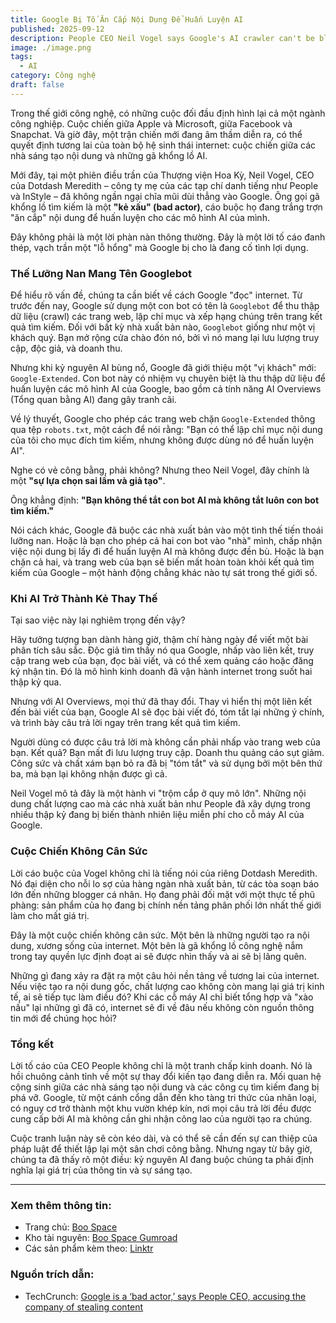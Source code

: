 ```yaml
---
title: Google Bị Tố Ăn Cắp Nội Dung Để Huấn Luyện AI
published: 2025-09-12
description: People CEO Neil Vogel says Google's AI crawler can't be blocked because it would block the web crawler too. This lets the search giant steal its content for AI.
image: ./image.png
tags:
  - AI
category: Công nghệ
draft: false
---
```


Trong thế giới công nghệ, có những cuộc đối đầu định hình lại cả một ngành công nghiệp. Cuộc chiến giữa Apple và Microsoft, giữa Facebook và Snapchat. Và giờ đây, một trận chiến mới đang âm thầm diễn ra, có thể quyết định tương lai của toàn bộ hệ sinh thái internet: cuộc chiến giữa các nhà sáng tạo nội dung và những gã khổng lồ AI.

Mới đây, tại một phiên điều trần của Thượng viện Hoa Kỳ, Neil Vogel, CEO của Dotdash Meredith – công ty mẹ của các tạp chí danh tiếng như People và InStyle – đã không ngần ngại chĩa mũi dùi thẳng vào Google. Ông gọi gã khổng lồ tìm kiếm là một **"kẻ xấu" (bad actor)**, cáo buộc họ đang trắng trợn "ăn cắp" nội dung để huấn luyện cho các mô hình AI của mình.

Đây không phải là một lời phàn nàn thông thường. Đây là một lời tố cáo đanh thép, vạch trần một "lỗ hổng" mà Google bị cho là đang cố tình lợi dụng.

### Thế Lưỡng Nan Mang Tên Googlebot

Để hiểu rõ vấn đề, chúng ta cần biết về cách Google "đọc" internet. Từ trước đến nay, Google sử dụng một con bot có tên là `Googlebot` để thu thập dữ liệu (crawl) các trang web, lập chỉ mục và xếp hạng chúng trên trang kết quả tìm kiếm. Đối với bất kỳ nhà xuất bản nào, `Googlebot` giống như một vị khách quý. Bạn mở rộng cửa chào đón nó, bởi vì nó mang lại lưu lượng truy cập, độc giả, và doanh thu.

Nhưng khi kỷ nguyên AI bùng nổ, Google đã giới thiệu một "vị khách" mới: `Google-Extended`. Con bot này có nhiệm vụ chuyên biệt là thu thập dữ liệu để huấn luyện các mô hình AI của Google, bao gồm cả tính năng AI Overviews (Tổng quan bằng AI) đang gây tranh cãi.

Về lý thuyết, Google cho phép các trang web chặn `Google-Extended` thông qua tệp `robots.txt`, một cách để nói rằng: "Bạn có thể lập chỉ mục nội dung của tôi cho mục đích tìm kiếm, nhưng không được dùng nó để huấn luyện AI".

Nghe có vẻ công bằng, phải không? Nhưng theo Neil Vogel, đây chính là một **"sự lựa chọn sai lầm và giả tạo"**.

Ông khẳng định: **"Bạn không thể tắt con bot AI mà không tắt luôn con bot tìm kiếm."**

Nói cách khác, Google đã buộc các nhà xuất bản vào một tình thế tiến thoái lưỡng nan. Hoặc là bạn cho phép cả hai con bot vào "nhà" mình, chấp nhận việc nội dung bị lấy đi để huấn luyện AI mà không được đền bù. Hoặc là bạn chặn cả hai, và trang web của bạn sẽ biến mất hoàn toàn khỏi kết quả tìm kiếm của Google – một hành động chẳng khác nào tự sát trong thế giới số.

### Khi AI Trở Thành Kẻ Thay Thế

Tại sao việc này lại nghiêm trọng đến vậy?

Hãy tưởng tượng bạn dành hàng giờ, thậm chí hàng ngày để viết một bài phân tích sâu sắc. Độc giả tìm thấy nó qua Google, nhấp vào liên kết, truy cập trang web của bạn, đọc bài viết, và có thể xem quảng cáo hoặc đăng ký nhận tin. Đó là mô hình kinh doanh đã vận hành internet trong suốt hai thập kỷ qua.

Nhưng với AI Overviews, mọi thứ đã thay đổi. Thay vì hiển thị một liên kết đến bài viết của bạn, Google AI sẽ đọc bài viết đó, tóm tắt lại những ý chính, và trình bày câu trả lời ngay trên trang kết quả tìm kiếm.

Người dùng có được câu trả lời mà không cần phải nhấp vào trang web của bạn. Kết quả? Bạn mất đi lưu lượng truy cập. Doanh thu quảng cáo sụt giảm. Công sức và chất xám bạn bỏ ra đã bị "tóm tắt" và sử dụng bởi một bên thứ ba, mà bạn lại không nhận được gì cả.

Neil Vogel mô tả đây là một hành vi "trộm cắp ở quy mô lớn". Những nội dung chất lượng cao mà các nhà xuất bản như People đã xây dựng trong nhiều thập kỷ đang bị biến thành nhiên liệu miễn phí cho cỗ máy AI của Google.

### Cuộc Chiến Không Cân Sức

Lời cáo buộc của Vogel không chỉ là tiếng nói của riêng Dotdash Meredith. Nó đại diện cho nỗi lo sợ của hàng ngàn nhà xuất bản, từ các tòa soạn báo lớn đến những blogger cá nhân. Họ đang phải đối mặt với một thực tế phũ phàng: sản phẩm của họ đang bị chính nền tảng phân phối lớn nhất thế giới làm cho mất giá trị.

Đây là một cuộc chiến không cân sức. Một bên là những người tạo ra nội dung, xương sống của internet. Một bên là gã khổng lồ công nghệ nắm trong tay quyền lực định đoạt ai sẽ được nhìn thấy và ai sẽ bị lãng quên.

Những gì đang xảy ra đặt ra một câu hỏi nền tảng về tương lai của internet. Nếu việc tạo ra nội dung gốc, chất lượng cao không còn mang lại giá trị kinh tế, ai sẽ tiếp tục làm điều đó? Khi các cỗ máy AI chỉ biết tổng hợp và "xào nấu" lại những gì đã có, internet sẽ đi về đâu nếu không còn nguồn thông tin mới để chúng học hỏi?

### Tổng kết

Lời tố cáo của CEO People không chỉ là một tranh chấp kinh doanh. Nó là hồi chuông cảnh tỉnh về một sự thay đổi kiến tạo đang diễn ra. Mối quan hệ cộng sinh giữa các nhà sáng tạo nội dung và các công cụ tìm kiếm đang bị phá vỡ. Google, từ một cánh cổng dẫn đến kho tàng tri thức của nhân loại, có nguy cơ trở thành một khu vườn khép kín, nơi mọi câu trả lời đều được cung cấp bởi AI mà không cần ghi nhận công lao của người tạo ra chúng.

Cuộc tranh luận này sẽ còn kéo dài, và có thể sẽ cần đến sự can thiệp của pháp luật để thiết lập lại một sân chơi công bằng. Nhưng ngay từ bây giờ, chúng ta đã thấy rõ một điều: kỷ nguyên AI đang buộc chúng ta phải định nghĩa lại giá trị của thông tin và sự sáng tạo.

---

### Xem thêm thông tin:

- Trang chủ: [Boo Space](https://boospace.tech)
- Kho tài nguyên: [Boo Space Gumroad](https://boospace.gumroad.com)
- Các sản phẩm kèm theo: [Linktr](https://linktr.ee/boospace)

### Nguồn trích dẫn:

- TechCrunch: [Google is a ‘bad actor,’ says People CEO, accusing the company of stealing content](https://techcrunch.com/2025/09/12/google-is-a-bad-actor-says-people-ceo-accusing-the-company-of-stealing-content/)